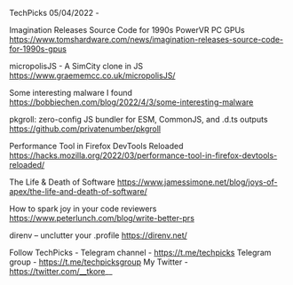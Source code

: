 TechPicks 05/04/2022 -

Imagination Releases Source Code for 1990s PowerVR PC GPUs
https://www.tomshardware.com/news/imagination-releases-source-code-for-1990s-gpus

micropolisJS - A SimCity clone in JS
https://www.graememcc.co.uk/micropolisJS/

Some interesting malware I found
https://bobbiechen.com/blog/2022/4/3/some-interesting-malware

pkgroll: zero-config JS bundler for ESM, CommonJS, and .d.ts outputs
https://github.com/privatenumber/pkgroll

Performance Tool in Firefox DevTools Reloaded
https://hacks.mozilla.org/2022/03/performance-tool-in-firefox-devtools-reloaded/

The Life & Death of Software
https://www.jamessimone.net/blog/joys-of-apex/the-life-and-death-of-software/

How to spark joy in your code reviewers
https://www.peterlunch.com/blog/write-better-prs

direnv – unclutter your .profile
https://direnv.net/

Follow TechPicks -
Telegram channel - https://t.me/techpicks
Telegram group - https://t.me/techpicksgroup
My Twitter - https://twitter.com/__tkore__